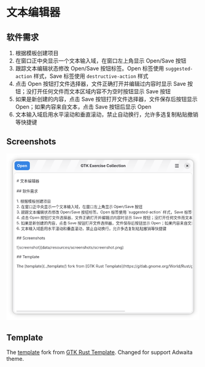 # 文本编辑器

## 软件需求

1. 根据模板创建项目
2. 在窗口正中央显示一个文本输入域，在窗口左上角显示 Open/Save 按钮
3. 跟踪文本编辑状态修改 Open/Save 按钮标签。Open 标签使用 `suggested-action` 样式，Save 标签使用 `destructive-action` 样式
4. 点击 Open 按钮打文件选择器，文件正确打开并编辑过内容时显示 Save 按钮；没打开任何文件而文本区域内容不为空时按钮显示 Save 按钮
5. 如果是新创建的内容，点击 Save 按钮打开文件选择器，文件保存后按钮显示 Open；如果内容来自文本，点击 Save 按钮后显示 Open
6. 文本输入域启用水平滚动和垂直滚动，禁止自动换行，允许多选复制粘贴撤销等快捷键

## Screenshots

![screenshot](data/resources/screenshots/screenshot.png)

## Template

The [template](../template/) fork from [GTK Rust Template](https://gitlab.gnome.org/World/Rust/gtk-rust-template). Changed for support Adwaita theme.
